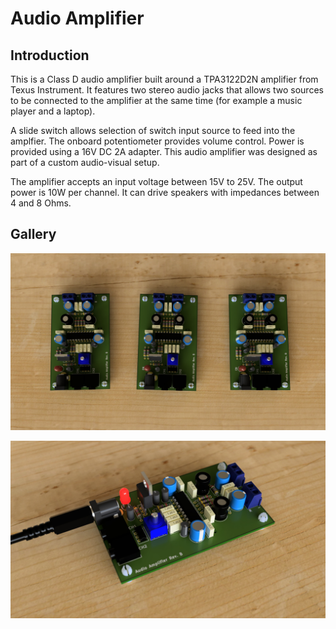 # Audio Amplifier

## Introduction
This is a Class D audio amplifier built around a TPA3122D2N amplifier from Texus Instrument. It features two stereo audio jacks that allows two sources to be connected to the amplifier at the same time (for example a music player and a laptop).

A slide switch allows selection of switch input source to feed into the amplfier. The onboard potentiometer provides volume control. Power is provided using a 16V DC 2A adapter. This audio amplifier was designed as part of a custom audio-visual setup.

The amplifier accepts an input voltage between 15V to 25V. The output power is 10W per channel. It can drive speakers with impedances between 4 and 8 Ohms.

## Gallery

![Audio Ampifier PCBs, assembled.](media/scene1.jpg)

![Audio Amplifier powered.](media/scene3.jpg)
